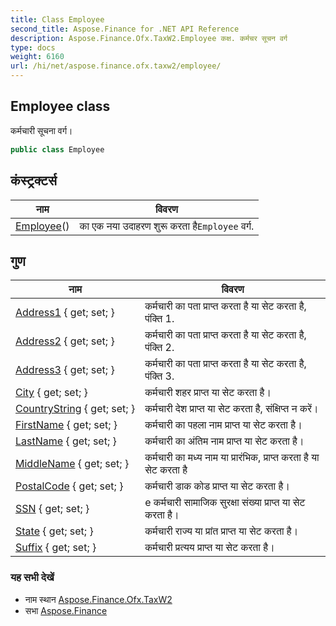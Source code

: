 ```yaml
---
title: Class Employee
second_title: Aspose.Finance for .NET API Reference
description: Aspose.Finance.Ofx.TaxW2.Employee कक्ष. कर्मचर सूचन वर्ग
type: docs
weight: 6160
url: /hi/net/aspose.finance.ofx.taxw2/employee/
---
```

## Employee class

कर्मचारी सूचना वर्ग।

```csharp
public class Employee
```

## कंस्ट्रक्टर्स

| नाम | विवरण |
| --- | --- |
| [Employee](employee/)() | का एक नया उदाहरण शुरू करता है`Employee` वर्ग. |

## गुण

| नाम | विवरण |
| --- | --- |
| [Address1](../../aspose.finance.ofx.taxw2/employee/address1/) { get; set; } | कर्मचारी का पता प्राप्त करता है या सेट करता है, पंक्ति 1. |
| [Address2](../../aspose.finance.ofx.taxw2/employee/address2/) { get; set; } | कर्मचारी का पता प्राप्त करता है या सेट करता है, पंक्ति 2. |
| [Address3](../../aspose.finance.ofx.taxw2/employee/address3/) { get; set; } | कर्मचारी का पता प्राप्त करता है या सेट करता है, पंक्ति 3. |
| [City](../../aspose.finance.ofx.taxw2/employee/city/) { get; set; } | कर्मचारी शहर प्राप्त या सेट करता है। |
| [CountryString](../../aspose.finance.ofx.taxw2/employee/countrystring/) { get; set; } | कर्मचारी देश प्राप्त या सेट करता है, संक्षिप्त न करें। |
| [FirstName](../../aspose.finance.ofx.taxw2/employee/firstname/) { get; set; } | कर्मचारी का पहला नाम प्राप्त या सेट करता है। |
| [LastName](../../aspose.finance.ofx.taxw2/employee/lastname/) { get; set; } | कर्मचारी का अंतिम नाम प्राप्त या सेट करता है। |
| [MiddleName](../../aspose.finance.ofx.taxw2/employee/middlename/) { get; set; } | कर्मचारी का मध्य नाम या प्रारंभिक, प्राप्त करता है या सेट करता है |
| [PostalCode](../../aspose.finance.ofx.taxw2/employee/postalcode/) { get; set; } | कर्मचारी डाक कोड प्राप्त या सेट करता है। |
| [SSN](../../aspose.finance.ofx.taxw2/employee/ssn/) { get; set; } | e कर्मचारी सामाजिक सुरक्षा संख्या प्राप्त या सेट करता है। |
| [State](../../aspose.finance.ofx.taxw2/employee/state/) { get; set; } | कर्मचारी राज्य या प्रांत प्राप्त या सेट करता है। |
| [Suffix](../../aspose.finance.ofx.taxw2/employee/suffix/) { get; set; } | कर्मचारी प्रत्यय प्राप्त या सेट करता है। |

### यह सभी देखें

* नाम स्थान [Aspose.Finance.Ofx.TaxW2](../../aspose.finance.ofx.taxw2/)
* सभा [Aspose.Finance](../../)


